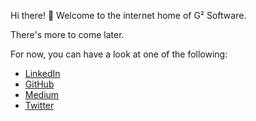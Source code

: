 ---
---

Hi there! 👋 
Welcome to the internet home of G² Software.

There's more to come later.

For now, you can have a look at one of the following:

- [LinkedIn](linkedin.com/in/geertgerritsen/)
- [GitHub](github.com/ggerritsen)
- [Medium](medium.com/@ggerritsen)
- [Twitter](twitter.com/gehgerritsen)
